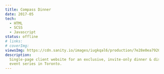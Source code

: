 ```yaml
---
title: Compass Dinner
date: 2017-05
tech:
  - HTML
  - SCSS
  - Javascript
status: offline
# links:
# coverImg:
viewsImg: https://cdn.sanity.io/images/iugkqal6/production/7e28e0ea79204623f8fd704f322d417c2c6bab0f-1343x1252.png
description:
  Single-page client website for an exclusive, invite-only dinner & discussion
  event series in Toronto.
---
```


